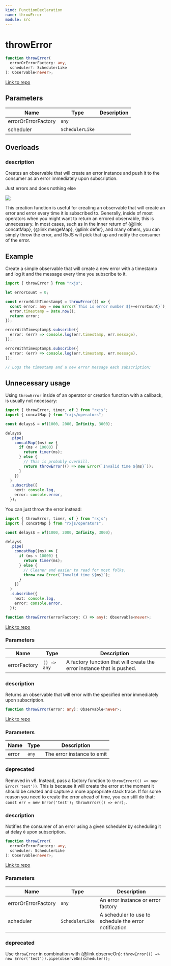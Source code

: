 ```yaml
---
kind: FunctionDeclaration
name: throwError
module: src
---
```


# throwError

```ts
function throwError(
  errorOrErrorFactory: any,
  scheduler?: SchedulerLike
): Observable<never>;
```

[Link to repo](https://github.com/ReactiveX/rxjs/blob/master/src/internal/observable/throwError.ts#L122-L134)

## Parameters

| Name                | Type            | Description |
| ------------------- | --------------- | ----------- |
| errorOrErrorFactory | `any`           |             |
| scheduler           | `SchedulerLike` |             |

## Overloads

### description

Creates an observable that will create an error instance and push it to the consumer as an error
immediately upon subscription.

<span class="informal">Just errors and does nothing else</span>

![](throw.png)

This creation function is useful for creating an observable that will create an error and error every
time it is subscribed to. Generally, inside of most operators when you might want to return an errored
observable, this is unnecessary. In most cases, such as in the inner return of {@link concatMap},
{@link mergeMap}, {@link defer}, and many others, you can simply throw the error, and RxJS will pick
that up and notify the consumer of the error.

## Example

Create a simple observable that will create a new error with a timestamp and log it
and the message every time you subscribe to it.

```ts
import { throwError } from "rxjs";

let errorCount = 0;

const errorWithTimestamp$ = throwError(() => {
  const error: any = new Error(`This is error number ${++errorCount}`);
  error.timestamp = Date.now();
  return error;
});

errorWithTimesptamp$.subscribe({
  error: (err) => console.log(err.timestamp, err.message),
});

errorWithTimesptamp$.subscribe({
  error: (err) => console.log(err.timestamp, err.message),
});

// Logs the timestamp and a new error message each subscription;
```

## Unnecessary usage

Using `throwError` inside of an operator or creation function
with a callback, is usually not necessary:

```ts
import { throwError, timer, of } from "rxjs";
import { concatMap } from "rxjs/operators";

const delays$ = of(1000, 2000, Infinity, 3000);

delays$
  .pipe(
    concatMap((ms) => {
      if (ms < 10000) {
        return timer(ms);
      } else {
        // This is probably overkill.
        return throwError(() => new Error(`Invalid time ${ms}`));
      }
    })
  )
  .subscribe({
    next: console.log,
    error: console.error,
  });
```

You can just throw the error instead:

```ts
import { throwError, timer, of } from "rxjs";
import { concatMap } from "rxjs/operators";

const delays$ = of(1000, 2000, Infinity, 3000);

delays$
  .pipe(
    concatMap((ms) => {
      if (ms < 10000) {
        return timer(ms);
      } else {
        // Cleaner and easier to read for most folks.
        throw new Error(`Invalid time ${ms}`);
      }
    })
  )
  .subscribe({
    next: console.log,
    error: console.error,
  });
```

```ts
function throwError(errorFactory: () => any): Observable<never>;
```

[Link to repo](https://github.com/ReactiveX/rxjs/blob/master/src/internal/observable/throwError.ts#L100-L100)

### Parameters

| Name         | Type        | Description                                                            |
| ------------ | ----------- | ---------------------------------------------------------------------- |
| errorFactory | `() => any` | A factory function that will create the error instance that is pushed. |

### description

Returns an observable that will error with the specified error immediately upon subscription.

```ts
function throwError(error: any): Observable<never>;
```

[Link to repo](https://github.com/ReactiveX/rxjs/blob/master/src/internal/observable/throwError.ts#L110-L110)

### Parameters

| Name  | Type  | Description                |
| ----- | ----- | -------------------------- |
| error | `any` | The error instance to emit |

### deprecated

Removed in v8. Instead, pass a factory function to `throwError(() => new Error('test'))`. This is
because it will create the error at the moment it should be created and capture a more appropriate stack trace. If
for some reason you need to create the error ahead of time, you can still do that: `const err = new Error('test'); throwError(() => err);`.

### description

Notifies the consumer of an error using a given scheduler by scheduling it at delay `0` upon subscription.

```ts
function throwError(
  errorOrErrorFactory: any,
  scheduler: SchedulerLike
): Observable<never>;
```

[Link to repo](https://github.com/ReactiveX/rxjs/blob/master/src/internal/observable/throwError.ts#L120-L120)

### Parameters

| Name                | Type            | Description                                           |
| ------------------- | --------------- | ----------------------------------------------------- |
| errorOrErrorFactory | `any`           | An error instance or error factory                    |
| scheduler           | `SchedulerLike` | A scheduler to use to schedule the error notification |

### deprecated

Use `throwError` in combination with {@link observeOn}:
`throwError(() => new Error('test')).pipe(observeOn(scheduler));`
